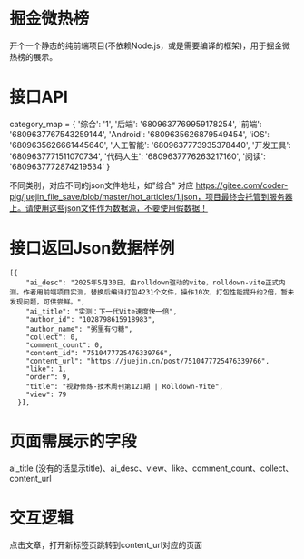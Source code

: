 # 掘金微热榜

开个一个静态的纯前端项目(不依赖Node.js，或是需要编译的框架)，用于掘金微热榜的展示。

# 接口API

category_map = {
    '综合': '1',
    '后端': '6809637769959178254',
    '前端': '6809637767543259144',
    'Android': '6809635626879549454',
    'iOS': '6809635626661445640',
    '人工智能': '6809637773935378440',
    '开发工具': '6809637771511070734',
    '代码人生': '6809637776263217160',
    '阅读': '6809637772874219534'
}

不同类别，对应不同的json文件地址，如"综合" 对应 https://gitee.com/coder-pig/juejin_file_save/blob/master/hot_articles/1.json，项目最终会托管到服务器上。请使用这些json文件作为数据源，不要使用假数据！

# 接口返回Json数据样例

```
[{
    "ai_desc": "2025年5月30日，由rolldown驱动的vite，rolldown-vite正式内测。作者用前端项目实测，替换后编译打包4231个文件，操作10次，打包性能提升约2倍，暂未发现问题，可供尝鲜。",
    "ai_title": "实测：下一代Vite速度快一倍",
    "author_id": "1028798615918983",
    "author_name": "粥里有勺糖",
    "collect": 0,
    "comment_count": 0,
    "content_id": "7510477725476339766",
    "content_url": "https://juejin.cn/post/7510477725476339766",
    "like": 1,
    "order": 9,
    "title": "视野修炼-技术周刊第121期 | Rolldown-Vite",
    "view": 79
  }],
  ```

  # 页面需展示的字段

  ai_title (没有的话显示title)、ai_desc、view、like、comment_count、collect、content_url

  # 交互逻辑

  点击文章，打开新标签页跳转到content_url对应的页面